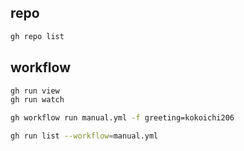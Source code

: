 ## repo

``` sh
gh repo list
```

## workflow

``` sh
gh run view
gh run watch

gh workflow run manual.yml -f greeting=kokoichi206

gh run list --workflow=manual.yml
```
